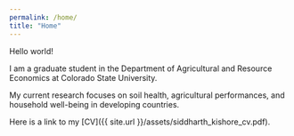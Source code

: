 ```yaml
---
permalink: /home/
title: "Home"
---
```


Hello world!

I am a graduate student in the Department of Agricultural and Resource Economics at Colorado State University. 

My current research focuses on soil health, agricultural performances, and household well-being in developing countries. 

Here is a link to my [CV]({{ site.url }}/assets/siddharth_kishore_cv.pdf).
